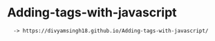 # Adding-tags-with-javascript
      -> https://divyamsingh18.github.io/Adding-tags-with-javascript/
